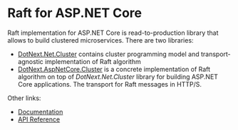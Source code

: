 Raft for ASP.NET Core
====
Raft implementation for ASP.NET Core is read-to-production library that allows to build clustered microservices. There are two libraries:

* [DotNext.Net.Cluster](https://www.nuget.org/packages/DotNext.Net.Cluster/) contains cluster programming model and transport-agnostic implementation of Raft algorithm
* [DotNext.AspNetCore.Cluster](https://www.nuget.org/packages/DotNext.AspNetCore.Cluster/) is a concrete implementation of Raft algorithm on top of _DotNext.Net.Cluster_ library for building ASP.NET Core applications. The transport for Raft messages in HTTP/S.

Other links:
* [Documentation](https://sakno.github.io/dotNext/features/cluster/index.html)
* [API Reference](https://sakno.github.io/dotNext/api/DotNext.Net.Cluster.Consensus.Raft.html)